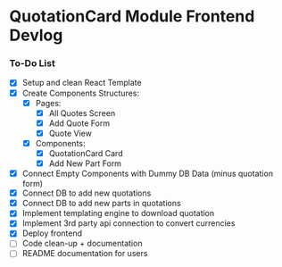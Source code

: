 # QuotationCard Module Frontend Devlog
### To-Do List
- [x]  Setup and clean React Template
- [X]  Create Components Structures:
    - [X]  Pages:
        - [X]  All Quotes Screen
        - [X] Add Quote Form
        - [X]  Quote View
    - [X]  Components:
        - [X]  QuotationCard Card
        - [X]  Add New Part Form
- [X]  Connect Empty Components with Dummy DB Data (minus quotation form)
- [X]  Connect DB to add new quotations
- [X] Connect DB to add new parts in quotations
- [X] Implement templating engine to download quotation
- [X] Implement 3rd party api connection to convert currencies
- [X] Deploy frontend
- [ ] Code clean-up + documentation
- [ ] README documentation for users